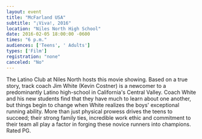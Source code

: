 ```yaml
---
layout: event
title: "McFarland USA"
subtitle: "¡Viva!, 2016"
location: "Niles North High School"
date: 2016-02-05 18:00:00 -0600
times: "6 p.m."
audiences: ['Teens', ' Adults']
types: ['Film']
registration: "none"
canceled: "No"
---
```

The Latino Club at Niles North hosts this movie showing. Based on a true story, track coach Jim White (Kevin Costner) is a newcomer to a predominantly Latino high-school in California's Central Valley. Coach White and his new students find that they have much to learn about one another, but things begin to change when White realizes the boys' exceptional running ability. More than  just physical prowess drives the teens to succeed; their strong family ties, incredible work ethic and commitment to their team all play a factor in forging these novice runners into champions. Rated PG.
